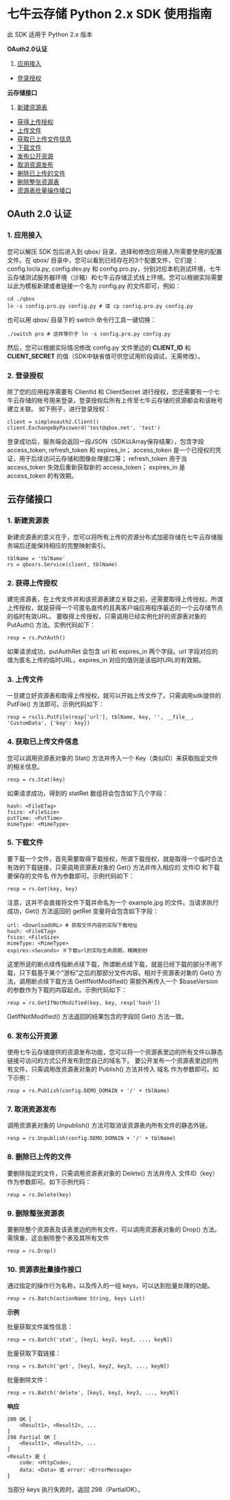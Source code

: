 
# 七牛云存储 Python 2.x SDK 使用指南

此 SDK 适用于 Python 2.x 版本

**OAuth2.0认证**

1. [应用接入](#acc-appkey)
- [登录授权](#acc-login)

**云存储接口**

1. [新建资源表](#rs-NewService)
- [获得上传授权](#rs-PutAuth)
- [上传文件](#rs-PutFile)
- [获取已上传文件信息](#rs-Stat)
- [下载文件](#rs-Get)
- [发布公开资源](#rs-Publish)
- [取消资源发布](#rs-Unpublish)
- [删除已上传的文件](#rs-Delete)
- [删除整张资源表](#rs-Drop)
- [资源表批量操作接口](#rs-Batch)


## OAuth 2.0 认证

<p id="acc-appkey"></p>

### 1. 应用接入

您可以解压 SDK 包后进入到 qbox/ 目录，选择和修改应用接入所需要使用的配置文件。在 qbox/ 目录中，您可以看到已经存在的3个配置文件，它们是：config.locla.py, config.dev.py 和 config.pro.py，分别对应本机测试环境，七牛云存储测试服务器环境（沙箱）和七牛云存储正式线上环境。您可以根据实际需要以此为模板新建或者链接一个名为 config.py 的文件即可，例如：

    cd ./qbox
    ln -s config.pro.py config.py # 或 cp config.pro.py config.py

也可以用 qbox/ 目录下的 switch 命令行工具一键切换：

    ./switch pro # 这样等价于 ln -s config.pro.py config.py

然后，您可以根据实际情况修改 config.py 文件里边的 **CLIENT_ID** 和 **CLIENT_SECRET** 的值（SDK中缺省值可供您试用阶段调试，无需修改）。

<p id="acc-login"></p>

### 2. 登录授权

除了您的应用程序需要有 ClientId 和 ClientSecret 进行授权，您还需要有一个七牛云存储的帐号用来登录，登录授权后所有上传至七牛云存储的资源都会和该帐号建立关联。
如下例子，进行登录授权：

    client = simpleoauth2.Client()
    client.ExchangeByPassword('test@qbox.net', 'test')


登录成功后，服务端会返回一段JSON（SDK以Array保存结果），包含字段 access_token, refresh_token 和 expires_in；
access_token 是一个已授权的凭证，用于后续访问云存储和图像处理接口等；
refresh_token 用于当 access_token 失效后重新获取新的 access_token；
expires_in 是 access_token 的有效期。

## 云存储接口

<p id="rs-NewService"></p>

### 1. 新建资源表

新建资源表的意义在于，您可以将所有上传的资源分布式加密存储在七牛云存储服务端后还能保持相应的完整映射索引。

    tblName = 'tblName'
    rs = qboxrs.Service(client, tblName)


<p id="rs-PutAuth"></p>

### 2. 获得上传授权

建完资源表，在上传文件并和该资源表建立关联之前，还需要取得上传授权。所谓上传授权，就是获得一个可匿名直传的且离客户端应用程序最近的一个云存储节点的临时有效URL。
要取得上传授权，只需调用已经实例化好的资源表对象的 PutAuth() 方法。实例代码如下：

    resp = rs.PutAuth()


如果请求成功，putAuthRet 会包含 url 和 expires_in 两个字段。url 字段对应的值为匿名上传的临时URL，expires_in 对应的值则是该临时URL的有效期。

<p name="rs-PutFile"></p>

### 3. 上传文件

一旦建立好资源表和取得上传授权，就可以开始上传文件了。只需调用sdk提供的 PutFile() 方法即可。示例代码如下：

    resp = rscli.PutFile(resp['url'], tblName, key, '', __file__, 'CustomData', {'key': key})


<p id="rs-Stat"></p>

### 4. 获取已上传文件信息

您可以调用资源表对象的 Stat() 方法并传入一个 Key（类似ID）来获取指定文件的相关信息。

    resp = rs.Stat(key)


如果请求成功，得到的 statRet 数组将会包含如下几个字段：

    hash: <FileETag>
    fsize: <FileSize>
    putTime: <PutTime>
    mimeType: <MimeType>


<p id="rs-Get"></p>

### 5. 下载文件

要下载一个文件，首先需要取得下载授权，所谓下载授权，就是取得一个临时合法有效的下载链接，只需调用资源表对象的 Get() 方法并传入相应的 文件ID 和下载要保存的文件名 作为参数即可。示例代码如下：

    resp = rs.Get(key, key)


注意，这并不会直接将文件下载并命名为一个 example.jpg 的文件。当请求执行成功，Get() 方法返回的 getRet 变量将会包含如下字段：

    url: <DownloadURL> # 获取文件内容的实际下载地址
    hash: <FileETag>
    fsize: <FileSize>
    mimeType: <MimeType>
    expires:<Seconds> ＃下载url的实际生命周期，精确到秒


这里所说的断点续传指断点续下载，所谓断点续下载，就是已经下载的部分不用下载，只下载基于某个“游标”之后的那部分文件内容。相对于资源表对象的 Get() 方法，调用断点续下载方法 GetIfNotModified() 需额外再传入一个 $baseVersion 的参数作为下载的内容起点。示例代码如下：

    resp = rs.GetIfNotModified(key, key, resp['hash'])

GetIfNotModified() 方法返回的结果包含的字段同 Get() 方法一致。

<p id="rs-Publish"></p>

### 6. 发布公开资源

使用七牛云存储提供的资源发布功能，您可以将一个资源表里边的所有文件以静态链接可访问的方式公开发布到您自己的域名下。
要公开发布一个资源表里边的所有文件，只需调用改资源表对象的 Publish() 方法并传入 域名 作为参数即可。如下示例：

    resp = rs.Publish(config.DEMO_DOMAIN + '/' + tblName)


<p id="rs-Unpublish"></p>

### 7. 取消资源发布

调用资源表对象的 Unpublish() 方法可取消该资源表内所有文件的静态外链。

    resp = rs.Unpublish(config.DEMO_DOMAIN + '/' + tblName)


<p id="rs-Delete"></p>

### 8. 删除已上传的文件

要删除指定的文件，只需调用资源表对象的 Delete() 方法并传入 文件ID（key）作为参数即可。如下示例代码：

    resp = rs.Delete(key)


<p id="rs-Drop"></p>

### 9. 删除整张资源表

要删除整个资源表及该表里边的所有文件，可以调用资源表对象的 Drop() 方法。
需慎重，这会删除整个表及其所有文件

    resp = rs.Drop()


<p id="rs-Batch"></p>

### 10. 资源表批量操作接口

通过指定的操作行为名称，以及传入的一组 keys，可以达到批量处理的功能。

    resp = rs.Batch(actionName String, keys List)

**示例**

批量获取文件属性信息：

    resp = rs.Batch('stat', [key1, key2, key3, ..., keyN])

批量获取下载链接：

    resp = rs.Batch('get', [key1, key2, key3, ..., keyN])

批量删除文件：

    resp = rs.Batch('delete', [key1, key2, key3, ..., keyN])

**响应**

    200 OK [
        <Result1>, <Result2>, ...
    ]
    298 Partial OK [
        <Result1>, <Result2>, ...
    ]
    <Result> 是 {
        code: <HttpCode>,
        data: <Data> 或 error: <ErrorMessage>
    }

当部分 keys 执行失败时，返回 298（PartialOK）。
